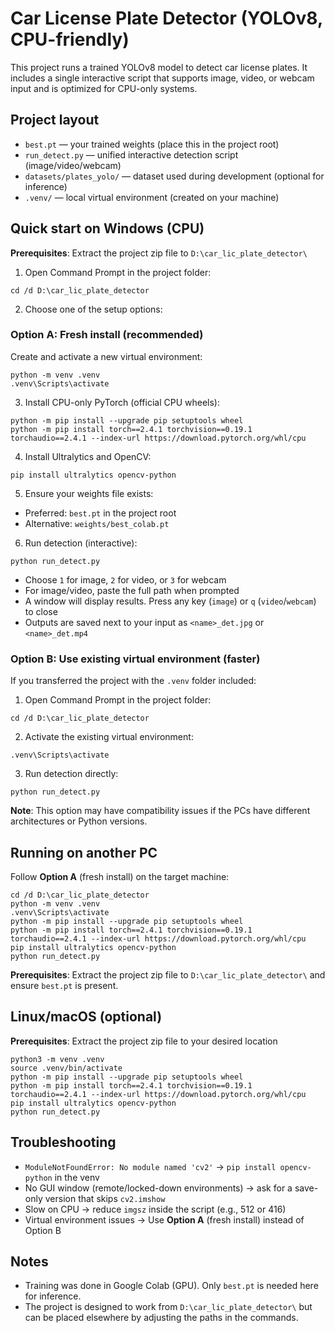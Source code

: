 # Car License Plate Detector (YOLOv8, CPU-friendly)

This project runs a trained YOLOv8 model to detect car license plates. It includes a single interactive script that supports image, video, or webcam input and is optimized for CPU-only systems.

## Project layout
- `best.pt` — your trained weights (place this in the project root)
- `run_detect.py` — unified interactive detection script (image/video/webcam)
- `datasets/plates_yolo/` — dataset used during development (optional for inference)
- `.venv/` — local virtual environment (created on your machine)

## Quick start on Windows (CPU)
**Prerequisites**: Extract the project zip file to `D:\car_lic_plate_detector\`

1) Open Command Prompt in the project folder:
```
cd /d D:\car_lic_plate_detector
```

2) Choose one of the setup options:

### Option A: Fresh install (recommended)
Create and activate a new virtual environment:
```
python -m venv .venv
.venv\Scripts\activate
```

3) Install CPU-only PyTorch (official CPU wheels):
```
python -m pip install --upgrade pip setuptools wheel
python -m pip install torch==2.4.1 torchvision==0.19.1 torchaudio==2.4.1 --index-url https://download.pytorch.org/whl/cpu
```

4) Install Ultralytics and OpenCV:
```
pip install ultralytics opencv-python
```

5) Ensure your weights file exists:
- Preferred: `best.pt` in the project root
- Alternative: `weights/best_colab.pt`

6) Run detection (interactive):
```
python run_detect.py
```
- Choose `1` for image, `2` for video, or `3` for webcam
- For image/video, paste the full path when prompted
- A window will display results. Press any key (`image`) or `q` (`video`/`webcam`) to close
- Outputs are saved next to your input as `<name>_det.jpg` or `<name>_det.mp4`

### Option B: Use existing virtual environment (faster)
If you transferred the project with the `.venv` folder included:
1) Open Command Prompt in the project folder:
```
cd /d D:\car_lic_plate_detector
```

2) Activate the existing virtual environment:
```
.venv\Scripts\activate
```

3) Run detection directly:
```
python run_detect.py
```

**Note**: This option may have compatibility issues if the PCs have different architectures or Python versions.

## Running on another PC
Follow **Option A** (fresh install) on the target machine:
```
cd /d D:\car_lic_plate_detector
python -m venv .venv
.venv\Scripts\activate
python -m pip install --upgrade pip setuptools wheel
python -m pip install torch==2.4.1 torchvision==0.19.1 torchaudio==2.4.1 --index-url https://download.pytorch.org/whl/cpu
pip install ultralytics opencv-python
python run_detect.py
```

**Prerequisites**: Extract the project zip file to `D:\car_lic_plate_detector\` and ensure `best.pt` is present.

## Linux/macOS (optional)
**Prerequisites**: Extract the project zip file to your desired location

```
python3 -m venv .venv
source .venv/bin/activate
python -m pip install --upgrade pip setuptools wheel
python -m pip install torch==2.4.1 torchvision==0.19.1 torchaudio==2.4.1 --index-url https://download.pytorch.org/whl/cpu
pip install ultralytics opencv-python
python run_detect.py
```

## Troubleshooting
- `ModuleNotFoundError: No module named 'cv2'` → `pip install opencv-python` in the venv
- No GUI window (remote/locked-down environments) → ask for a save-only version that skips `cv2.imshow`
- Slow on CPU → reduce `imgsz` inside the script (e.g., 512 or 416)
- Virtual environment issues → Use **Option A** (fresh install) instead of Option B

## Notes
- Training was done in Google Colab (GPU). Only `best.pt` is needed here for inference.
- The project is designed to work from `D:\car_lic_plate_detector\` but can be placed elsewhere by adjusting the paths in the commands.
